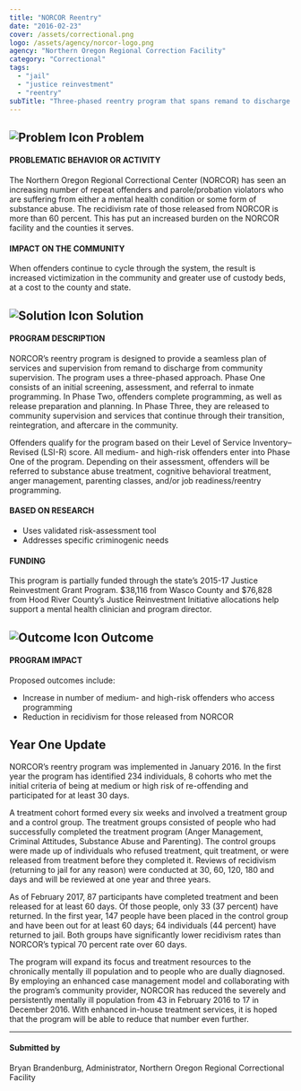 ```yaml
---
title: "NORCOR Reentry"
date: "2016-02-23"
cover: /assets/correctional.png
logo: /assets/agency/norcor-logo.png
agency: "Northern Oregon Regional Correction Facility"
category: "Correctional"
tags:
  - "jail"
  - "justice reinvestment"
  - "reentry"
subTitle: "Three-phased reentry program that spans remand to discharge aims to reduce recidivism, facility bed use, and community victimization."
---
```


## ![Problem Icon](https://github.com/google/material-design-icons/raw/master/alert/1x_web/ic_error_outline_black_48dp.png "Problem") Problem

#### PROBLEMATIC BEHAVIOR OR ACTIVITY

The Northern Oregon Regional Correctional Center (NORCOR) has seen an increasing number of repeat offenders and parole/probation violators who are suffering from either a mental health condition or some form of substance abuse. The recidivism rate of those released from NORCOR is more than 60 percent. This has put an increased burden on the NORCOR facility and the counties it serves.

#### IMPACT ON THE COMMUNITY

When offenders continue to cycle through the system, the result is increased victimization in the community and greater use of custody beds, at a cost to the county and state.

## ![Solution Icon](https://github.com/google/material-design-icons/raw/master/action/1x_web/ic_lightbulb_outline_black_48dp.png "Solution") Solution

#### PROGRAM DESCRIPTION

NORCOR’s reentry program is designed to provide a seamless plan of services and supervision from remand to discharge from community supervision. The program uses a three-phased approach. Phase One consists of an initial screening, assessment, and referral to inmate programming. In Phase Two, offenders complete programming, as well as release preparation and planning. In Phase Three, they are released to community supervision and services that continue through their transition, reintegration, and aftercare in the community.

Offenders qualify for the program based on their Level of Service Inventory–Revised (LSI-R) score. All medium- and high-risk offenders enter into Phase One of the program. Depending on their assessment, offenders will be referred to substance abuse treatment, cognitive behavioral treatment, anger management, parenting classes, and/or job readiness/reentry programming.

#### BASED ON RESEARCH

- Uses validated risk-assessment tool
- Addresses specific criminogenic needs

#### FUNDING

This program is partially funded through the state’s 2015-17 Justice Reinvestment Grant Program. $38,116 from Wasco County and $76,828 from Hood River County’s Justice Reinvestment Initiative allocations help support a mental health clinician and program director.

## ![Outcome Icon](https://github.com/google/material-design-icons/raw/master/action/1x_web/ic_view_list_black_48dp.png "Outcome") Outcome

#### PROGRAM IMPACT

Proposed outcomes include:

- Increase in number of medium- and high-risk offenders who access programming
- Reduction in recidivism for those released from NORCOR

## Year One Update

NORCOR’s reentry program was implemented in January 2016. In the first year the program has identified 234 individuals, 8 cohorts who met the initial criteria of being at medium or high risk of re-offending and participated for at least 30 days.

A treatment cohort formed every six weeks and involved a treatment group and a control group. The treatment groups consisted of people who had successfully completed the treatment program (Anger Management, Criminal Attitudes, Substance Abuse and Parenting). The control groups were made up of individuals who refused treatment, quit treatment, or were released from treatment before they completed it. Reviews of recidivism (returning to jail for any reason) were conducted at 30, 60, 120, 180 and days and will be reviewed at one year and three years.

As of February 2017, 87 participants have completed treatment and been released for at least 60 days. Of those people, only 33 (37 percent) have returned. In the first year, 147 people have been placed in the control group and have been out for at least 60 days; 64 individuals (44 percent) have returned to jail. Both groups have significantly lower recidivism rates than NORCOR’s typical 70 percent rate over 60 days.

The program will expand its focus and treatment resources to the chronically mentally ill population and to people who are dually diagnosed. By employing an enhanced case management model and collaborating with the program’s community provider, NORCOR has reduced the severely and persistently mentally ill population from 43 in February 2016 to 17 in December 2016. With enhanced in-house treatment services, it is hoped that the program will be able to reduce that number even further.

---

#### Submitted by
Bryan Brandenburg, Administrator, Northern Oregon Regional Correctional Facility
